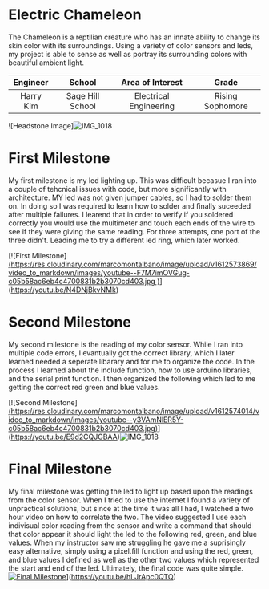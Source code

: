 ﻿# Electric Chameleon
The Chameleon is a reptilian creature who has an innate ability to change its skin color with its surroundings. Using a variety of color sensors and leds, my project is able to sense as well as portray its surrounding colors with beautiful ambient light.

| **Engineer** | **School** | **Area of Interest** | **Grade** |
|:--:|:--:|:--:|:--:|
| Harry Kim | Sage Hill School | Electrical Engineering | Rising Sophomore

![Headstone Image]![IMG_1018](https://user-images.githubusercontent.com/107695798/176905591-e1c8ba32-bbc2-4a46-8c57-d57ce06d4b15.JPG)

  
# First Milestone
My first milestone is my led lighting up. This was difficult becasue I ran into a couple of tehcnical issues with code, but more significantly with architecture. MY led was not given jumper cables, so I had to solder them on. In doing so I was required to learn how to solder and finally suceeded after multiple failures. I learend that in order to verify if you soldered correctly you would use the multimeter and touch each ends of the wire to see if they were giving the same reading. For three attempts, one port of the three didn't. Leading me to try a different led ring, which later worked.

[![First Milestone][(https://res.cloudinary.com/marcomontalbano/image/upload/v1612573869/video_to_markdown/images/youtube--F7M7imOVGug-c05b58ac6eb4c4700831b2b3070cd403.jpg )](https://www.youtube.com/watch?v=F7M7imOVGug&feature=emb_logo "Final Milestone")](https://youtu.be/N4DNjBkvNMk)

# Second Milestone
My second milestone is the reading of my color sensor. While I ran into multiple code errors, I evantually got the correct library, which I later learned needed a seperate libarary and for me to organize the code. In the process I learned about the include function, how to use arduino libraries, and the serial print function. I then organized the following which led to me getting the correct red green and blue values.

[![Second Milestone][(https://res.cloudinary.com/marcomontalbano/image/upload/v1612574014/video_to_markdown/images/youtube--y3VAmNlER5Y-c05b58ac6eb4c4700831b2b3070cd403.jpg)](https://www.youtube.com/watch?v=y3VAmNlER5Y&feature=emb_logo "Second Milestone")](https://youtu.be/E9d2CQJGBAA)![IMG_1018](https://user-images.githubusercontent.com/107695798/176905553-22e6048d-34b4-4c8c-b559-4e84441732b9.JPG)

# Final Milestone
  

My final milestone was getting the led to light up based upon the readings from the color sensor. When I tried to use the internet I found a variety of unpractical solutions, but since at the time it was all I had, I watched a two hour video on how to correlate the two. The video suggested I use each indivisual color reading from the sensor and write a command that should that color appear it should light the led to the following red, green, and blue values. When my instructor saw me struggling he gave me a suprisingly easy alternative, simply using a pixel.fill function and using the red, green, and blue values I defined as well as the other two values which represented the start and end of the led. Ultimately, the final code was quite simple.
[![Final Milestone]([https://res.cloudinary.com/marcomontalbano/image/upload/v1612574117/video_to_markdown/images/youtube--CaCazFBhYKs-c05b58ac6eb4c4700831b2b3070cd403.jpg)](https://www.youtube.com/watch?v=CaCazFBhYKs "First Milestone")](https://youtu.be/hLJrApc0QTQ)
